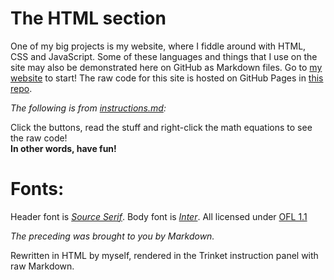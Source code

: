 # The HTML section

One of my big projects is my website, where I fiddle around with HTML, CSS and JavaScript. Some of these languages and things that I use on the site may also be demonstrated here on GitHub as Markdown files. Go to [my website](https://applecuckoo.github.io) to start! The raw code for this site is hosted on GitHub Pages in [this repo](https://github.com/applecuckoo/applecuckoo.github.io).

*The following is from [instructions.md](instructions.md):*

Click the buttons, read the stuff and right-click the math equations to see the raw code!  
**In other words, have fun!**  

# Fonts:

Header font is [*Source Serif*](https://adobe-fonts.github.io/source-serif/). Body font is [*Inter*](https://rsms.me/inter/). All licensed under [OFL 1.1](https://scripts.sil.org/cms/scripts/page.php)

*The preceding was brought to you by Markdown.*

Rewritten in HTML by myself, rendered in the Trinket instruction panel with raw Markdown.
